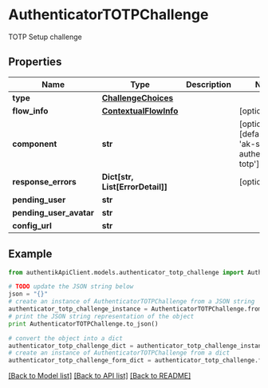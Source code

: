 # AuthenticatorTOTPChallenge

TOTP Setup challenge

## Properties
Name | Type | Description | Notes
------------ | ------------- | ------------- | -------------
**type** | [**ChallengeChoices**](ChallengeChoices.md) |  | 
**flow_info** | [**ContextualFlowInfo**](ContextualFlowInfo.md) |  | [optional] 
**component** | **str** |  | [optional] [default to 'ak-stage-authenticator-totp']
**response_errors** | **Dict[str, List[ErrorDetail]]** |  | [optional] 
**pending_user** | **str** |  | 
**pending_user_avatar** | **str** |  | 
**config_url** | **str** |  | 

## Example

```python
from authentikApiClient.models.authenticator_totp_challenge import AuthenticatorTOTPChallenge

# TODO update the JSON string below
json = "{}"
# create an instance of AuthenticatorTOTPChallenge from a JSON string
authenticator_totp_challenge_instance = AuthenticatorTOTPChallenge.from_json(json)
# print the JSON string representation of the object
print AuthenticatorTOTPChallenge.to_json()

# convert the object into a dict
authenticator_totp_challenge_dict = authenticator_totp_challenge_instance.to_dict()
# create an instance of AuthenticatorTOTPChallenge from a dict
authenticator_totp_challenge_form_dict = authenticator_totp_challenge.from_dict(authenticator_totp_challenge_dict)
```
[[Back to Model list]](../README.md#documentation-for-models) [[Back to API list]](../README.md#documentation-for-api-endpoints) [[Back to README]](../README.md)


